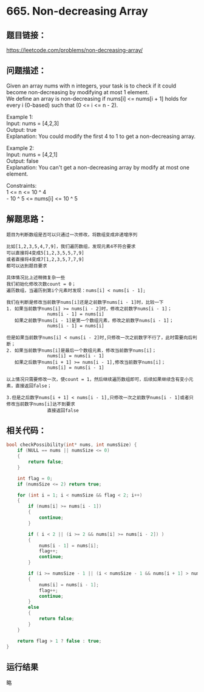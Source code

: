 # 665. Non-decreasing Array

## 题目链接：

https://leetcode.com/problems/non-decreasing-array/

## 问题描述：

Given an array nums with n integers, your task is to check if it could become non-decreasing by modifying at most 1 element.  
We define an array is non-decreasing if nums[i] <= nums[i + 1] holds for every i (0-based) such that (0 <= i <= n - 2).  
  
Example 1:  
    Input: nums = [4,2,3]  
    Output: true  
    Explanation: You could modify the first 4 to 1 to get a non-decreasing array.  
  
Example 2:  
    Input: nums = [4,2,1]  
    Output: false  
    Explanation: You can't get a non-decreasing array by modify at most one element.  
  
Constraints:  
    1 <= n <= 10 ^ 4  
    - 10 ^ 5 <= nums[i] <= 10 ^ 5  
  
## 解题思路：

    题目为判断数组是否可以只通过一次修改，将数组变成非递增序列
    
    比如[1,2,3,5,4,7,9]，我们遍历数组，发现元素4不符合要求
    可以直接将4变成5[1,2,3,5,5,7,9]
    或者直接将4变成7[1,2,3,5,7,7,9]
    都可以达到题目要求
    
    具体情况比上述稍微复杂一些
    我们初始化修改次数count = 0；
    遍历数组，当遍历到第i个元素时发现：nums[i] < nums[i - 1];
    
    我们在判断是修改当前数字nums[i]还是之前数字nums[i - 1]时，比较一下
    1. 如果当前数字nums[i] >= nums[i - 2]时，修改之前数字nums[i - 1]；
                   nums[i - 1] = nums[i]
       如果之前数字nums[i - 1]是第一个数组元素，修改之前数字nums[i - 1]；
                   nums[i - 1] = nums[i]
    
    但是如果当前数字nums[i] < nums[i - 2]时,只修改一次之前数字不行了，此时需要向后判断；
    2. 如果当前数字nums[i]是最后一个数组元素，修改当前数字nums[i]；
                   nums[i] = nums[i - 1]
       如果之后数字nums[i + 1] >= nums[i - 1],修改当前数字nums[i]；
                   nums[i] = nums[i - 1]
    
    以上情况只需要修改一次，使count = 1，然后继续遍历数组即可，后续如果继续含有变小元素，直接返回false；
    
    3.但是之后数字nums[i + 1] < nums[i - 1],只修改一次之前数字nums[i - 1]或者只修改当前数字nums[i]达不到要求
                   直接返回false
    
    
    
## 相关代码：

```c
bool checkPossibility(int* nums, int numsSize) {
	if (NULL == nums || numsSize <= 0)
	{
		return false;
	}

	int flag = 0;
	if (numsSize <= 2) return true;

	for (int i = 1; i < numsSize && flag < 2; i++)
	{
		if (nums[i] >= nums[i - 1])
		{
			continue;
		}

		if ( i < 2 || (i >= 2 && nums[i] >= nums[i - 2]) )
		{
			nums[i - 1] = nums[i];
			flag++;
			continue;
		}

		if (i >= numsSize - 1 || (i < numsSize - 1 && nums[i + 1] > nums[i - 1]) )
		{
			nums[i] = nums[i - 1];
			flag++;
			continue;
		}
		else
		{
			return false;
		}
	}

	return flag > 1 ? false : true;
}
```

## 运行结果
略

